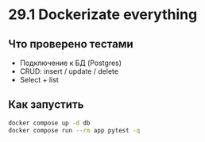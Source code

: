# 29.1 Dockerizate everything

## Что проверено тестами
- Подключение к БД (Postgres)
- CRUD: insert / update / delete
- Select + list

## Как запустить
```bash
docker compose up -d db
docker compose run --rm app pytest -q
